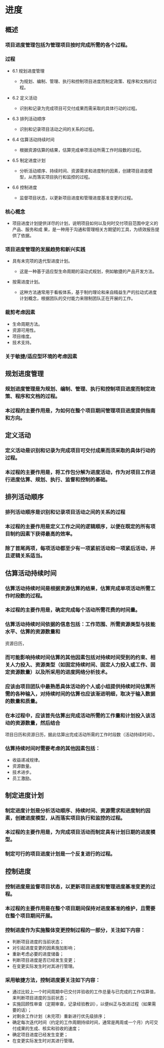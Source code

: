 # 进度

## 概述

### 项目进度管理包括为管理项目按时完成所需的各个过程。

### 过程

- 6.1 规划进度管理

  - 为规划、编制、管理、执行和控制项目进度而制定政策、程序和文档的过程。

- 6.2 定义活动

  - 识别和记录为完成项目可交付成果而需采取的具体行动的过程。

- 6.3 排列活动顺序

  - 识别和记录项目活动之间的关系的过程。

- 6.4 估算活动持续时间

  - 根据资源估算的结果，估算完成单项活动所需工作时段数的过程。

- 6.5 制定进度计划

  - 分析活动顺序、持续时间、资源需求和进度制约因素，创建项目进度模型，从而落实项目执行和监控的过程。

- 6.6 控制进度

  - 监督项目状态，以更新项目进度和管理进度基准变更的过程。

### 核心概念

- 项目进度计划提供详尽的计划，说明项目如何以及何时交付项目范围中定义的产品、服务和成 果，是一种用于沟通和管理相关方期望的工具，为绩效报告提供了依据。

### 项目进度管理的发展趋势和新兴实践

- 具有未完项的迭代型进度计划。

  - 这是一种基于适应型生命周期的滚动式规划，例如敏捷的产品开发方法。

- 按需进度计划。

  - 这种方法通常用于看板体系，基于制约理论和来自精益生产的拉动式进度计划概念，根据团队的交付能力来限制团队正在开展的工作。

### 裁剪考虑因素

- 生命周期方法。
- 资源可用性。
- 项目维度。
- 技术支持。

### 关于敏捷/适应型环境的考虑因素

## 规划进度管理

### 规划进度管理是为规划、编制、管理、执行和控制项目进度而制定政策、程序和文档的过程。

### 本过程的主要作用是，为如何在整个项目期间管理项目进度提供指南和方向。

## 定义活动

### 定义活动是识别和记录为完成项目可交付成果而须采取的具体行动的过程。

### 本过程的主要作用是，将工作包分解为进度活动，作为对项目工作进行进度估算、规划、执行、监督和控制的基础。

## 排列活动顺序

### 排列活动顺序是识别和记录项目活动之间的关系的过程

### 本过程的主要作用是定义工作之间的逻辑顺序，以便在既定的所有项目制约因素下获得最高的效率。

### 除了首尾两项，每项活动都至少有一项紧前活动和一项紧后活动，并且逻辑关系适当。

## 估算活动持续时间

### 估算活动持续时间是根据资源估算的结果，估算完成单项活动所需工作时段数的过程。

### 本过程的主要作用是，确定完成每个活动所需花费的时间量。

### 估算活动持续时间依据的信息包括：工作范围、所需资源类型与技能水平、估算的资源数量和
资源日历，

### 而可能影响持续时间估算的其他因素包括对持续时间受到的约束、相关人力投入、资源类型（如固定持续时间、固定人力投入或工作、固定资源数量）以及所采用的进度网络分析技术。

### 应该由项目团队中最熟悉具体活动的个人或小组提供持续时间估算所需的各种输入，对持续时间的估算也应该渐进明细，取决于输入数据的数量和质量。

### 在本过程中，应该首先估算出完成活动所需的工作量和计划投入该活动的资源数量，然后结合
项目日历和资源日历，据此估算出完成活动所需的工作时段数（活动持续时间）。

### 估算持续时间时需要考虑的其他因素包括：

- 收益递减规律。
- 资源数量。
- 技术进步。
- 员工激励。

## 制定进度计划

### 制定进度计划是分析活动顺序、持续时间、资源需求和进度制约因素，创建进度模型，从而落实项目执行和监控的过程。

### 本过程的主要作用是，为完成项目活动而制定具有计划日期的进度模型。

### 制定可行的项目进度计划是一个反复进行的过程。

## 控制进度

### 控制进度是监督项目状态，以更新项目进度和管理进度基准变更的过程。

### 本过程的主要作用是在整个项目期间保持对进度基准的维护，且需要在整个项目期间开展。

### 控制进度作为实施整体变更控制过程的一部分，关注如下内容：

- 判断项目进度的当前状态；
- 对引起进度变更的因素施加影响；
- 重新考虑必要的进度储备；
- 判断项目进度是否已经发生变更；
- 在变更实际发生时对其进行管理。

### 采用敏捷方法，控制进度要关注如下内容：

- 通过比较上一个时间周期中已交付并验收的工作总量与已完成的工作估算值，来判断项目进度的当前状态；
- 实施回顾性审查（定期审查，记录经验教训），以便纠正与改进过程（如果需要的话）；
- 对剩余工作计划（未完项）重新进行优先级排序；
- 确定每次迭代时间（约定的工作周期持续时间，通常是两周或一个月）内可交付成果的生成、核实和验收的速度；
- 确定项目进度已经发生变更；
- 在变更实际发生时对其进行管理。